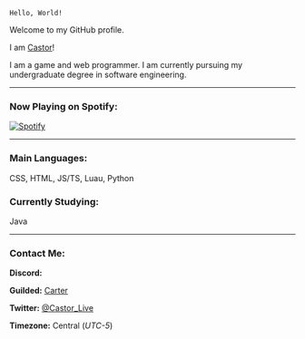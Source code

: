 `Hello, World!`

Welcome to my GitHub profile.

I am [Castor](https://github.com/cxstor)!

I am a game and web programmer. I am currently pursuing my undergraduate degree in software engineering.

---

### Now Playing on Spotify:

[![Spotify](https://cizzles-now-playing-on-spotify.vercel.app/api/spotify)](https://open.spotify.com/user/apaig6ltu8b8w8ybkg8xa4n66)

---

### Main Languages:

CSS, HTML, JS/TS, Luau, Python

### Currently Studying:

Java

---

### Contact Me:

**Discord:** 

**Guilded:** [Carter](https://www.guilded.gg/u/carter)

**Twitter:** [@Castor_Live](https://twitter.com/Castor_Live)

**Timezone:** Central (*UTC-5*)
